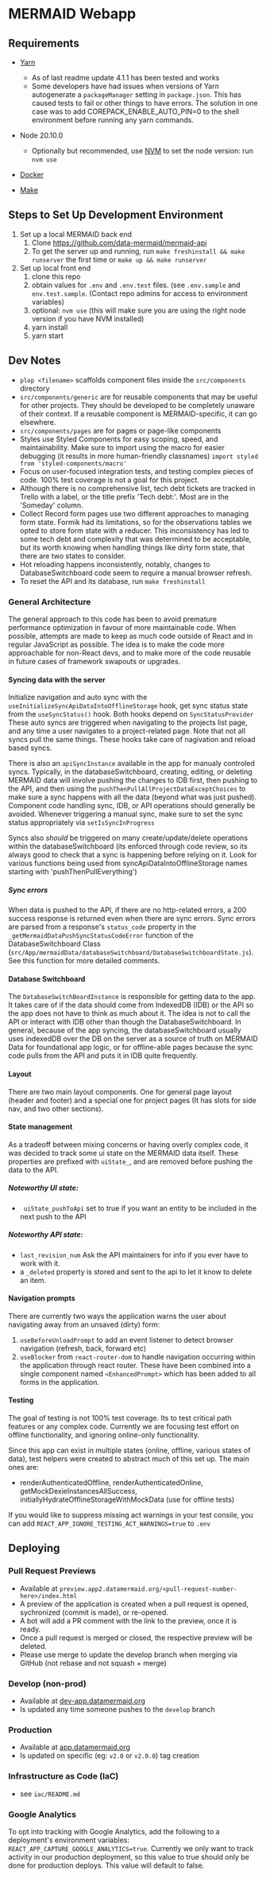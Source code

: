 # MERMAID Webapp

## Requirements

- [Yarn](https://classic.yarnpkg.com/lang/en/docs/install)

  - As of last readme update 4.1.1 has been tested and works
  - Some developers have had issues when versions of Yarn autogenerate a `packageManager` setting in `package.json`. This has caused tests to fail or other things to have errors. The solution in one case was to add COREPACK_ENABLE_AUTO_PIN=0 to the shell environment before running any yarn commands.
- Node 20.10.0
  - Optionally but recommended, use [NVM](https://github.com/nvm-sh/nvm#installing-and-updating) to set the node version: run `nvm use`
- [Docker](https://docs.docker.com/get-docker/)
- [Make](https://www.gnu.org/software/make/)

## Steps to Set Up Development Environment

1. Set up a local MERMAID back end
   1. Clone https://github.com/data-mermaid/mermaid-api
   1. To get the server up and running, run `make freshinstall && make runserver` the first time or `make up && make runserver`
1. Set up local front end
   1. clone this repo
   1. obtain values for `.env` and `.env.test` files. (see `.env.sample` and `env.test.sample`. (Contact repo admins for access to environment variables)
   1. optional: `nvm use` (this will make sure you are using the right node version if you have NVM installed)
   1. yarn install
   1. yarn start

## Dev Notes

- `plop <filename>` scaffolds component files inside the `src/components` directory
- `src/components/generic` are for reusable components that may be useful for other projects. They should be developed to be completely unaware of their context. If a reusable component is MERMAID-specific, it can go elsewhere.
- `src/components/pages` are for pages or page-like components
- Styles use Styled Components for easy scoping, speed, and maintainability. Make sure to import using the macro for easier debugging (it results in more human-friendly classnames) `import styled from 'styled-components/macro'`
- Focus on user-focused integration tests, and testing complex pieces of code. 100% test coverage is not a goal for this project.
- Although there is no comprehensive list, tech debt tickets are tracked in Trello with a label, or the title prefix 'Tech debt:'. Most are in the 'Someday' column.
- Collect Record form pages use two different approaches to managing form state. Formik had its limitations, so for the observations tables we opted to store form state with a reducer. This inconsistency has led to some tech debt and complexity that was determined to be acceptable, but its worth knowing when handling things like dirty form state, that there are two states to consider.
- Hot reloading happens inconsistently, notably, changes to DatabaseSwitchboard code seem to require a manual browser refresh.
- To reset the API and its database, run `make freshinstall`

### General Architecture

The general approach to this code has been to avoid premature performance optimization in favour of more maintainable code. When possible, attempts are made to keep as much code outside of React and in regular JavaScript as possible. The idea is to make the code more approachable for non-React devs, and to make more of the code reusable in future cases of framework swapouts or upgrades.

#### Syncing data with the server

Initialize navigation and auto sync with the `useInitializeSyncApiDataIntoOfflineStorage` hook, get sync status state from the `useSyncStatus()` hook. Both hooks depend on `SyncStatusProvider`
These auto syncs are triggered when navigating to the projects list page, and any time a user navigates to a project-related page. Note that not all syncs pull the same things. These hooks take care of nagivation and reload based syncs.

There is also an `apiSyncInstance` available in the app for manualy controled syncs. Typically, in the databaseSwitchboard, creating, editing, or deleting MERMAID data will involve pushing the changes to IDB first, then pushing to the API, and then using the `pushThenPullAllProjectDataExceptChoices` to make sure a sync happens with all the data (beyond what was just pushed). Component code handling sync, IDB, or API operations should generally be avoided. Whenever triggering a manual sync, make sure to set the sync status appropriately via `setIsSyncInProgress`

Syncs also _should_ be triggered on many create/update/delete operations within the databaseSwitchboard (its enforced through code review, so its always good to check that a sync is happening before relying on it. Look for various functions being used from syncApiDataIntoOfflineStorage names starting with 'pushThenPullEverything')

##### Sync errors

When data is pushed to the API, if there are no http-related errors, a 200 success response is returned even when there are sync errors. Sync errors are parsed from a response's `status_code` property in the `_getMermaidDataPushSyncStatusCodeError` function of the DatabaseSwitchboard Class (`src/App/mermaidData/databaseSwitchboard/DatabaseSwitchboardState.js`). See this function for more detailed comments.

#### Database Switchboard

The `DatabaseSwitchBoardInstance` is responsible for getting data to the app. It takes care of if the data should come from IndexedDB (IDB) or the API so the app does not have to think as much about it. The idea is not to call the API or interact with IDB other than though the DatabaseSwitchboard. In general, because of the app syncing, the databaseSwitchboard usually uses indexedDB over the DB on the server as a source of truth on MERMAID Data for foundational app logic, or for offline-able pages because the sync code pulls from the API and puts it in IDB quite frequently.

#### Layout

There are two main layout components. One for general page layout (header and footer) and a special one for project pages (It has slots for side nav, and two other sections).

#### State management

As a tradeoff between mixing concerns or having overly complex code, it was decided to track some ui state on the MERMAID data itself. These properties are prefixed with `uiState_`, and are removed before pushing the data to the API.

##### Noteworthy UI state:

- ` uiState_pushToApi` set to true if you want an entity to be included in the next push to the API

##### Noteworthy API state:

- `last_revision_num` Ask the API maintainers for info if you ever have to work with it.
- a `_deleted` property is stored and sent to the api to let it know to delete an item.

#### Navigation prompts

There are currently two ways the application warns the user about navigating away from an unsaved (dirty) form:

1. `useBeforeUnloadPrompt` to add an event listener to detect browser navigation (refresh, back, forward etc)
2. `useBlocker` from `react-router-dom` to handle navigation occurring within the application through react router.
   These have been combined into a single component named `<EnhancedPrompt>` which has been added to all forms in the application.

#### Testing

The goal of testing is not 100% test coverage. Its to test critical path features or any complex code. Currently we are focusing test effort on offline functionality, and ignoring online-only functionality.

Since this app can exist in multiple states (online, offline, various states of data), test helpers were created to abstract much of this set up. The main ones are:

- renderAuthenticatedOffline, renderAuthenticatedOnline, getMockDexieInstancesAllSuccess, initiallyHydrateOfflineStorageWithMockData (use for offline tests)

If you would like to suppress missing act warnings in your test consile, you can add `REACT_APP_IGNORE_TESTING_ACT_WARNINGS=true` to `.env`

## Deploying

### Pull Request Previews

- Available at `preview.app2.datamermaid.org/<pull-request-number-here>/index.html`
- A preview of the application is created when a pull request is opened, sychronized (commit is made), or re-opened.
- A bot will add a PR comment with the link to the preview, once it is ready.
- Once a pull request is merged or closed, the respective preview will be deleted.
- Please use merge to update the develop branch when merging via GitHub (not rebase and not squash + merge)

### Develop (non-prod)

- Available at [dev-app.datamermaid.org](https://dev-app.datamermaid.org)
- Is updated any time someone pushes to the `develop` branch

### Production

- Available at [app.datamermaid.org](https://app.datamermaid.org)
- Is updated on specific (eg: `v2.0` or `v2.0.0`) tag creation

### Infrastructure as Code (IaC)

- see `iac/README.md`

### Google Analytics

To opt into tracking with Google Analytics, add the following to a deployment's environment variables: `REACT_APP_CAPTURE_GOOGLE_ANALYTICS=true`. Currently we only want to track activity in our production deployment, so this value to true should only be done for production deploys. This value will default to false.
